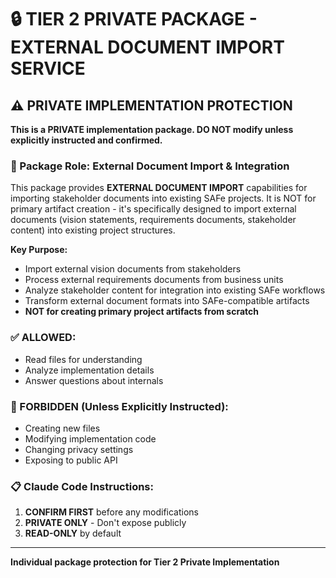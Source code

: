 # 🔒 TIER 2 PRIVATE PACKAGE - EXTERNAL DOCUMENT IMPORT SERVICE

## ⚠️ PRIVATE IMPLEMENTATION PROTECTION

**This is a PRIVATE implementation package. DO NOT modify unless explicitly instructed and confirmed.**

### 🎯 Package Role: External Document Import & Integration

This package provides **EXTERNAL DOCUMENT IMPORT** capabilities for importing stakeholder documents into existing SAFe projects. It is NOT for primary artifact creation - it's specifically designed to import external documents (vision statements, requirements documents, stakeholder content) into existing project structures.

**Key Purpose:**
- Import external vision documents from stakeholders
- Process external requirements documents from business units  
- Analyze stakeholder content for integration into existing SAFe workflows
- Transform external document formats into SAFe-compatible artifacts
- **NOT for creating primary project artifacts from scratch**

### ✅ ALLOWED:

- Read files for understanding
- Analyze implementation details
- Answer questions about internals

### 🚫 FORBIDDEN (Unless Explicitly Instructed):

- Creating new files
- Modifying implementation code
- Changing privacy settings
- Exposing to public API

### 📋 Claude Code Instructions:

1. **CONFIRM FIRST** before any modifications
2. **PRIVATE ONLY** - Don't expose publicly
3. **READ-ONLY** by default

---

**Individual package protection for Tier 2 Private Implementation**
